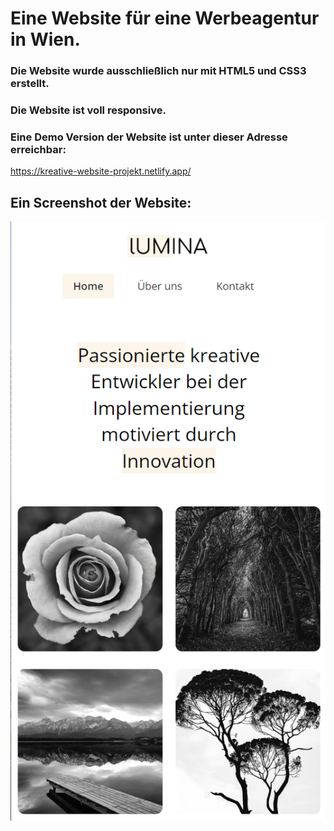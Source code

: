 # Eine Website für eine Werbeagentur in Wien.

### Die Website wurde ausschließlich nur mit HTML5 und CSS3 erstellt.

### Die Website ist voll responsive.

### Eine Demo Version der Website ist unter dieser Adresse erreichbar:
https://kreative-website-projekt.netlify.app/

## Ein Screenshot der Website:
![Ein Bild der Website](img/responsive.png)
